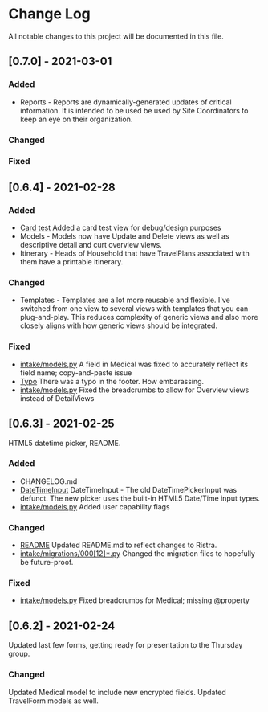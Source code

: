 
# Change Log
All notable changes to this project will be documented in this file.
 
## [0.7.0] - 2021-03-01

### Added
- Reports - 
  Reports are dynamically-generated updates of critical information. It is intended to be used be used by Site Coordinators to keep an eye on their organization.
 
### Changed

### Fixed
 
## [0.6.4] - 2021-02-28

### Added
- [Card test](https://github.com/adammbaker/ristra/commit/dbccee7c0458975a595281be29b4122963b3cde7#diff-100f5cc8a43b048b6d0b681a121803f37e4db8910d96e2704cb5dbe97d19a25f)
  Added a card test view for debug/design purposes
- Models - 
  Models now have Update and Delete views as well as descriptive detail and curt overview views.
- Itinerary - 
  Heads of Household that have TravelPlans associated with them have a printable itinerary.
 
### Changed
- Templates - 
  Templates are a lot more reusable and flexible. I've switched from one view to several views with templates that you can plug-and-play. This reduces complexity of generic views and also more closely aligns with how generic views should be integrated.

### Fixed
- [intake/models.py](https://github.com/adammbaker/ristra/commit/f007565b8b23e471c853834eb2690e6aae929518)
  A field in Medical was fixed to accurately reflect its field name; copy-and-paste issue
- [Typo](https://github.com/adammbaker/ristra/commit/dbccee7c0458975a595281be29b4122963b3cde7#diff-f216c3e9acfe834e1af705b9fae4e7fd9e1fd4a3d9710d952dd9596214379806)
  There was a typo in the footer. How embarassing.
- [intake/models.py](https://github.com/adammbaker/ristra/commit/dbccee7c0458975a595281be29b4122963b3cde7#diff-2b8788fe07dd603a3b6ee130f6ab32e676ee82c24c3a63497e2ea41664d127e1)
  Fixed the breadcrumbs to allow for Overview views instead of DetailViews
 
## [0.6.3] - 2021-02-25
HTML5 datetime picker, README.
 
### Added
- CHANGELOG.md
- [DateTimeInput](https://github.com/adammbaker/ristra/commit/a92a4181414df0e1bccb63d5c0b352d6d9109cd7#diff-13377425408f910e06076c111c2b3a4e9dc1e3e8d107713a6fd7434f674ff5a9)
  DateTimeInput - The old DateTimePickerInput was defunct. The new picker uses the built-in HTML5 Date/Time input types.
- [intake/models.py](https://github.com/adammbaker/ristra/commit/bac44c3f0f5799ad0ce100901a21c097c1c9f994)
  Added user capability flags
 
### Changed
- [README](https://github.com/adammbaker/ristra/commit/716e34f8615a7e588fb308f5fe47a372210a960a)
  Updated README.md to reflect changes to Ristra.
- [intake/migrations/000\[12\]*.py](https://github.com/adammbaker/ristra/commit/65f8f5e95f35b7257f42b512c95f6f42c39368ea)
  Changed the migration files to hopefully be future-proof.

### Fixed
- [intake/models.py](https://github.com/adammbaker/ristra/commit/6afc1bb408a4662d096a72350b154382d3089da3)
  Fixed breadcrumbs for Medical; missing @property
  
## [0.6.2] - 2021-02-24
  
Updated last few forms, getting ready for presentation to the Thursday group.
 
### Changed
Updated Medical model to include new encrypted fields. Updated TravelForm models as well.